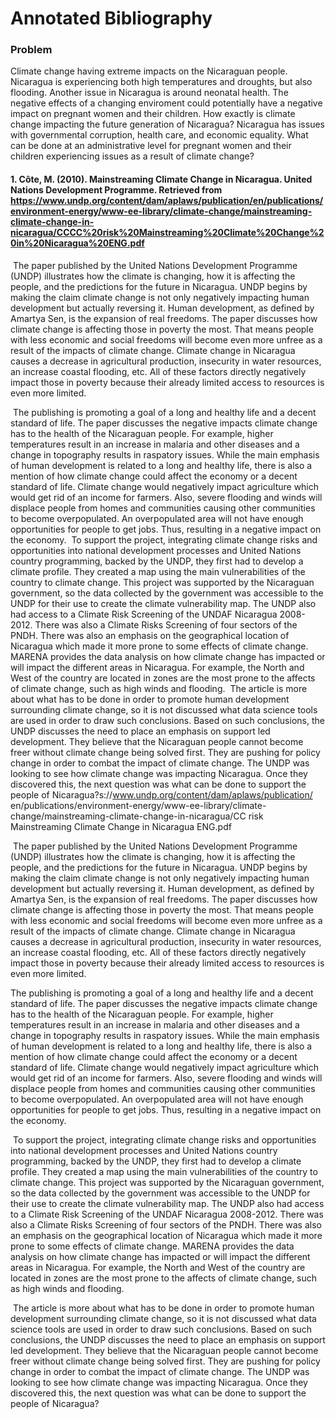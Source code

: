# Annotated Bibliography

### Problem

Climate change having extreme impacts on the Nicaraguan people. Nicaragua is experiencing both high temperatures and droughts, but also flooding. Another issue in Nicaragua is around neonatal health. The negative effects of a changing enviroment could potentially have a negative impact on pregnant women and their children. How exactly is climate change impacting the future generation of Nicaragua? Nicaragua has issues with governmental corruption, health care, and economic equality. What can be done at an administrative level for pregnant women and their children experiencing issues as a result of climate change?



#### 1. Côte, M. (2010). Mainstreaming Climate Change in Nicaragua. United Nations Development Programme. Retrieved from https://www.undp.org/content/dam/aplaws/publication/en/publications/environment-energy/www-ee-library/climate-change/mainstreaming-climate-change-in-nicaragua/CCCC%20risk%20Mainstreaming%20Climate%20Change%20in%20Nicaragua%20ENG.pdf

​	The paper published by the United Nations Development Programme (UNDP) illustrates how the climate is changing, how it is affecting the people, and the predictions for the future in Nicaragua. UNDP begins by making the claim climate change is not only negatively impacting human development but actually reversing it. Human development, as defined by Amartya Sen, is the expansion of real freedoms. The paper discusses how climate change is affecting those in poverty the most. That means people with less economic and social freedoms will become even more unfree as a result of the impacts of climate change. Climate change in Nicaragua causes a decrease in agricultural production, insecurity in water resources, an increase coastal flooding, etc. All of these factors directly negatively impact those in poverty because their already limited access to resources is even more limited. 

​	The publishing is promoting a goal of a long and healthy life and a decent standard of life. The paper discusses the negative impacts climate change has to the health of the Nicaraguan people. For example, higher temperatures result in an increase in malaria and other diseases and a change in topography results in raspatory issues. While the main emphasis of human development is related to a long and healthy life, there is also a mention of how climate change could affect the economy or a decent standard of life. Climate change would negatively impact agriculture which would get rid of an income for farmers. Also, severe flooding and winds will displace people from homes and communities causing other communities to become overpopulated. An overpopulated area will not have enough opportunities for people to get jobs. Thus, resulting in a negative impact on the economy.
​	To support the project, integrating climate change risks and opportunities into national development processes and United Nations country programming, backed by the UNDP, they first had to develop a climate profile. They created a map using the main vulnerabilities of the country to climate change. This project was supported by the Nicaraguan government, so the data collected by the government was accessible to the UNDP for their use to create the climate vulnerability map. The UNDP also had access to a Climate Risk Screening of the UNDAF Nicaragua 2008-2012. There was also a Climate Risks Screening of four sectors of the PNDH. There was also an emphasis on the geographical location of Nicaragua which made it more prone to some effects of climate change. MARENA provides the data analysis on how climate change has impacted or will impact the different areas in Nicaragua. For example, the North and West of the country are located in zones are the most prone to the affects of climate change, such as high winds and flooding. 
​	The article is more about what has to be done in order to promote human development surrounding climate change, so it is not discussed what data science tools are used in order to draw such conclusions. Based on such conclusions, the UNDP discusses the need to place an emphasis on support led development. They believe that the Nicaraguan people cannot become freer without climate change being solved first. They are pushing for policy change in order to combat the impact of climate change. The UNDP was looking to see how climate change was impacting Nicaragua. Once they discovered this, the next question was what can be done to support the people of Nicaragua?s://www.undp.org/content/dam/aplaws/publication/ en/publications/environment-energy/www-ee-library/climate-change/mainstreaming-climate-change-in-nicaragua/CC risk Mainstreaming Climate Change in Nicaragua ENG.pdf

 

​        The paper published by the United Nations Development Programme (UNDP) illustrates how the climate is changing, how it is affecting the people, and the predictions for the future in Nicaragua. UNDP begins by making the claim climate change is not only negatively impacting human development but actually reversing it. Human development, as defined by Amartya Sen, is the expansion of real freedoms. The paper discusses how climate change is affecting those in poverty the most. That means people with less economic and social freedoms will become even more unfree as a result of the impacts of climate change. Climate change in Nicaragua causes a decrease in agricultural production, insecurity in water resources, an increase coastal flooding, etc. All of these factors directly negatively impact those in poverty because their already limited access to resources is even more limited. 

The publishing is promoting a goal of a long and healthy life and a decent standard of life. The paper discusses the negative impacts climate change has to the health of the Nicaraguan people. For example, higher temperatures result in an increase in malaria and other diseases and a change in topography results in raspatory issues. While the main emphasis of human development is related to a long and healthy life, there is also a mention of how climate change could affect the economy or a decent standard of life. Climate change would negatively impact agriculture which would get rid of an income for farmers. Also, severe flooding and winds will displace people from homes and communities causing other communities to become overpopulated. An overpopulated area will not have enough opportunities for people to get jobs. Thus, resulting in a negative impact on the economy.

​      To support the project, integrating climate change risks and opportunities into national development processes and United Nations country programming, backed by the UNDP, they first had to develop a climate profile. They created a map using the main vulnerabilities of the country to climate change. This project was supported by the Nicaraguan government, so the data collected by the government was accessible to the UNDP for their use to create the climate vulnerability map. The UNDP also had access to a Climate Risk Screening of the UNDAF Nicaragua 2008-2012. There was also a Climate Risks Screening of four sectors of the PNDH. There was also an emphasis on the geographical location of Nicaragua which made it more prone to some effects of climate change. MARENA provides the data analysis on how climate change has impacted or will impact the different areas in Nicaragua. For example, the North and West of the country are located in zones are the most prone to the affects of climate change, such as high winds and flooding. 

​      The article is more about what has to be done in order to promote human development surrounding climate change, so it is not discussed what data science tools are used in order to draw such conclusions. Based on such conclusions, the UNDP discusses the need to place an emphasis on support led development. They believe that the Nicaraguan people cannot become freer without climate change being solved first. They are pushing for policy change in order to combat the impact of climate change. The UNDP was looking to see how climate change was impacting Nicaragua. Once they discovered this, the next question was what can be done to support the people of Nicaragua?
